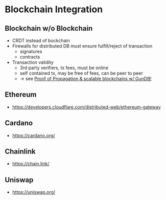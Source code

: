 Blockchain Integration
======================

## Blockchain w/o Blockchain

- CRDT instead of bockchain
- Firewalls for distributed DB must ensure fulfill/reject of transaction
    - signatures
    - contracts
- Transaction validity
    - 3rd party verifiers, tx fees, must be online
    - self contained tx, may be free of fees, can be peer to peer
    - -> see [Proof of Propagation & scalable blockchains w/ GunDB!](https://www.youtube.com/watch?v=EHZyaupYjYo&feature=emb_imp_woyt)

## Ethereum
- https://developers.cloudflare.com/distributed-web/ethereum-gateway

## Cardano
- https://cardano.org/

## Chainlink
- https://chain.link/

## Uniswap
- https://uniswap.org/


